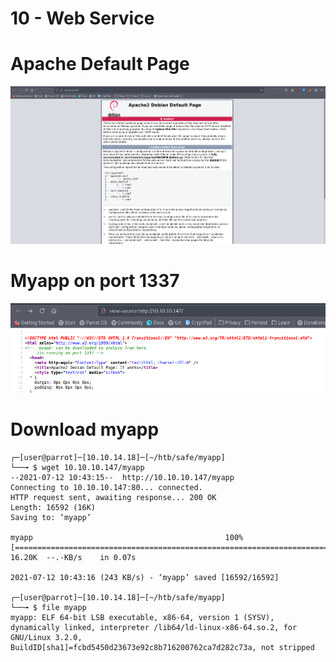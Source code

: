 # 10 - Web Service


# Apache Default Page

![](vx_images/3883541148983.png)


# Myapp on port 1337
![](vx_images/79524706506.png)



# Download myapp
```
┌─[user@parrot]─[10.10.14.18]─[~/htb/safe/myapp]
└──╼ $ wget 10.10.10.147/myapp
--2021-07-12 10:43:15--  http://10.10.10.147/myapp
Connecting to 10.10.10.147:80... connected.
HTTP request sent, awaiting response... 200 OK
Length: 16592 (16K)
Saving to: ‘myapp’

myapp                                           100%[=====================================================================================================>]  16.20K  --.-KB/s    in 0.07s   

2021-07-12 10:43:16 (243 KB/s) - ‘myapp’ saved [16592/16592]

┌─[user@parrot]─[10.10.14.18]─[~/htb/safe/myapp]
└──╼ $ file myapp 
myapp: ELF 64-bit LSB executable, x86-64, version 1 (SYSV), dynamically linked, interpreter /lib64/ld-linux-x86-64.so.2, for GNU/Linux 3.2.0, BuildID[sha1]=fcbd5450d23673e92c8b716200762ca7d282c73a, not stripped
```